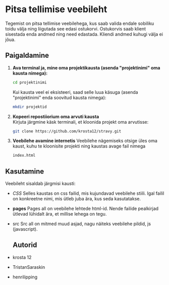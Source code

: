 # Pitsa tellimise veebileht

Tegemist on pitsa tellimise veebilehega, kus saab valida endale sobiliku toidu välja ning liigutada see edasi ostukorvi.
Ostukorvis saab klient sisestada enda andmed ning need edastada. Kliendi andmed kuhugi välja ei jõua.

## Paigaldamine

1. **Ava terminal ja, mine oma projektikausta (asenda "projektinimi" oma kausta nimega):**
   ```bash
   cd projektinimi
   ```
   Kui kausta veel ei eksisteeri, saad selle luua käsuga (asenda "projektinimi" enda soovitud kausta nimega):
   ```bash
   mkdir projektid
   ```
     
2. **Kopeeri repostiiorium oma arvuti kausta**  
   Kirjuta järgmine käsk terminali, et kloonida projekt oma arvutisse:
    ```bash
    git clone https://github.com/krosta12/stravy.git
    ```    
3. **Veebilehe avamine internetis**
    Veebilehe nägemiseks otsige üles oma kaust, kuhu te kloonisite projekti ning kaustas avage fail nimega
   ```bash
   index.html
   ```

## Kasutamine
Veebileht sisaldab järgmisi kausti:
- *CSS*
  Selles kaustas on css failid, mis kujundavad veebilehe stiili. Igal failil on konkreetne nimi, mis ütleb juba ära, kus seda kasutatakse.
- **pages**
     Pages all on veebilehe lehtede html-id. Nende failide pealkirjad ütlevad lühidalt ära, et millise lehega on tegu.
- src
  Src all on mitmed muud asjad, nagu näiteks veebilehe pildid, js (javascript).

  ## Autorid
- krosta 12
- TristanSaraskin
- henrilipping
